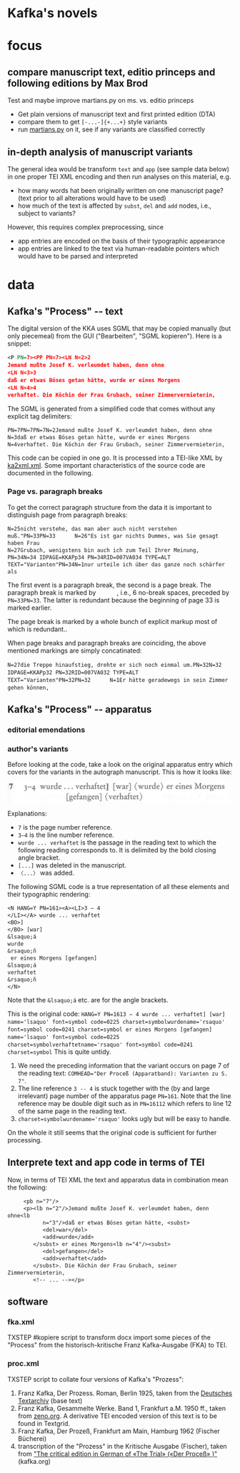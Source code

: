 Kafka's novels
=====
# focus

## compare manuscript text, editio princeps and following editions by Max Brod
Test and maybe improve martians.py on ms. vs. editio princeps
* Get plain versions of manuscript text and first printed edition (DTA)
* compare them to get `[-...-]{+...+}` style variants
* run [martians.py](https://github.com/dh-trier/martian/blob/master/collation/martians.py) on it, see if any variants are classified correctly

## in-depth analysis of manuscript variants
The general idea would be transform `text` and `app` (see sample data below) in one proper TEI XML encoding and then run analyses on this material, e.g.
* how many words hat been originally written on one manuscript page? (text prior to all alterations would have to be used)
* how much of the text is affected by `subst`, `del` and `add` nodes, i.e., subject to variants?

However, this requires complex preprocessing, since 
* app entries are encoded on the basis of their typographic appearance 
* app entries are linked to the text via human-readable pointers which would have to be parsed and interpreted

# data

## Kafka's "Process" -- text
The digital version of the KKA uses SGML that may be copied manually (but only piecemeal) from the GUI ("Bearbeiten", "SGML kopieren"). 
Here is a snippet: 
```xml
<P PN=7><PP PN=7><LN N=2>2 
Jemand mußte Josef K. verleumdet haben, denn ohne 
<LN N=3>3 
daß er etwas Böses getan hätte, wurde er eines Morgens 
<LN N=4>4 
verhaftet. Die Köchin der Frau Grubach, seiner Zimmervermieterin,
```
The SGML is generated from a simplified code that comes without any explicit tag delimiters:
```
PN=7PN=7PN=7N=2Jemand mußte Josef K. verleumdet haben, denn ohne
N=3daß er etwas Böses getan hätte, wurde er eines Morgens
N=4verhaftet. Die Köchin der Frau Grubach, seiner Zimmervermieterin,
```
This code can be copied in one go. It is processed into a TEI-like XML by [ka2xml.xml](ka2xml.xml).
Some important characteristics of the source code are documented in the following.

### Page vs. paragraph breaks
To get the correct paragraph structure from the data it is important to distinguish page from paragraph breaks:
```
N=25nicht verstehe, das man aber auch nicht verstehen muß."PN=33PN=33      N=26"Es ist gar nichts Dummes, was Sie gesagt haben Frau
N=27Grubach, wenigstens bin auch ich zum Teil Ihrer Meinung,
PN=34N=34 IDPAGE=KKAPp34 PN=34RID=007VA034 TYPE=ALT TEXT="Varianten"PN=34N=1nur urteile ich über das ganze noch schärfer als
```
The first event is a paragraph break, the second is a page break. 
The paragraph break is marked by `      `, i.e., 6 no-break spaces, preceded by `PN=33PN=33`. 
The latter is redundant because the beginning of page 33 is marked earlier.

The page break is marked by a whole bunch of explicit markup most of which is redundant..

When page breaks and paragraph breaks are coinciding, the above 
mentioned markings are simply concatinated:

`N=27die Treppe hinaufstieg, drehte er sich noch einmal um.PN=32N=32 IDPAGE=KKAPp32 PN=32RID=007VA032 TYPE=ALT TEXT="Varianten"PN=32PN=32      N=1Er hätte geradewegs in sein Zimmer gehen können,`

## Kafka's "Process" -- apparatus

### editorial emendations

### author's variants
Before looking at the code, take a look on the original apparatus entry which covers for the variants in the autograph manuscript.
This is how it looks like:

![grafik](https://github.com/gerritbruening/texthist/blob/master/kafka/sample-data/img/k-app_7%2C3-4.PNG)

Explanations:
- `7` is the page number reference.
- `3–4` is the line number reference.
- `wurde ... verhaftet` is the passage in the reading text to which the following reading corresponds to. It is delimited by the bold closing angle bracket. 
- `[...]` was deleted in the manuscript.
- `〈...〉` was added.

The following SGML code is a true representation of all these elements and their typographic rendering:
```
<N HANG=Y PN=161><A><LI>3 – 4
</LI></A> wurde ... verhaftet
<BO>]
</BO> [war] 
&lsaquo;á
wurde
&rsaquo;ñ
 er eines Morgens [gefangen] 
&lsaquo;á
verhaftet
&rsaquo;ñ
</N>
```
Note that the `&lsaquo;á` etc. are for the angle brackets.

This is the original code:
`HANG=Y PN=1613 – 4 wurde ... verhaftet] [war] name='lsaquo' font=symbol code=0225 charset=symbolwurdename='rsaquo' font=symbol code=0241 charset=symbol er eines Morgens [gefangen] name='lsaquo' font=symbol code=0225 charset=symbolverhaftetname='rsaquo' font=symbol code=0241 charset=symbol`
This is quite untidy.
1. We need the preceding information that the variant occurs on page 7 of the reading text: `COMHEAD="Der Proceß (Apparatband): Varianten zu S. 7"`.
1. The line reference `3 -- 4` is stuck together with the (by and large irrelevant) page number of the apparatus page `PN=161`. Note that the line reference may be double digit such as in `PN=16112` which refers to line 12 of the same page in the reading text.
1. `charset=symbolwurdename='rsaquo'` looks ugly but will be easy to handle.

On the whole it still seems that the original code is sufficient for further processing.

## Interprete text and app code in terms of TEI
Now, in terms of TEI XML the text and apparatus data in combination mean the following:

         <pb n="7"/>
         <p><lb n="2"/>Jemand mußte Josef K. verleumdet haben, denn ohne<lb
               n="3"/>daß er etwas Böses getan hätte, <subst>
               <del>war</del>
               <add>wurde</add>
            </subst> er eines Morgens<lb n="4"/><subst>
               <del>gefangen</del>
               <add>verhaftet</add>
            </subst>. Die Köchin der Frau Grubach, seiner Zimmervermieterin,
            <!-- ... --></p>
            
            
## software

### fka.xml
TXSTEP #kopiere script to transform docx import some pieces of the "Process" from the historisch-kritische Franz Kafka-Ausgabe (FKA) to TEI.

### proc.xml
TXSTEP script to collate four versions of Kafka's "Prozess": 
1. Franz Kafka, Der Prozess. Roman, Berlin 1925, taken from the [Deutsches Textarchiv](http://www.deutschestextarchiv.de/dtaq/book/show/kafka_prozess_1925) (base text)
1. Franz Kafka, Gesammelte Werke. Band 1, Frankfurt a.M. 1950 ff., taken from [zeno.org](http://www.zeno.org/Literatur/M/Kafka,+Franz/Romane/Der+Proze%C3%9F). A derivative TEI encoded version of this text is to be found in Textgrid.
2. Franz Kafka, Der Prozeß, Frankfurt am Main, Hamburg 1962 (Fischer Bücherei)
3. transcription of the "Prozess" in the Kritische Ausgabe (Fischer), taken from ["The critical edition in German of «The Trial» («Der Proceß» )"](http://www.kafka.org/index.php?trial) (kafka.org)